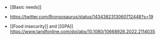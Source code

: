   - [[Basic needs]]

  - https://twitter.com/Bronsosaurus/status/1434382313060712448?s=19

  - [[Food insecurity]] and
    [[GPA]]
    https://www.tandfonline.com/doi/abs/10.1080/10668926.2022.2114035